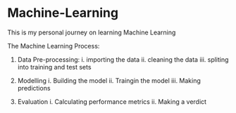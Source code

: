 # Machine-Learning
This is my personal journey on learning Machine Learning

The Machine Learning Process:
1. Data Pre-processing:
  i. importing the data
  ii. cleaning the data
  iii. spliting into training and test sets

2. Modelling
  i. Building the model
  ii. Traingin the model
  iii. Making predictions

3. Evaluation
  i. Calculating performance metrics
  ii. Making a verdict
